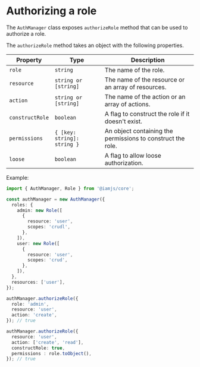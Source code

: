# Authorizing a role

The `AuthManager` class exposes `authorizeRole` method that can be used to authorize a role.

The `authorizeRole` method takes an object with the following properties.

| Property        | Type                        | Description                                                 |
| --------------- | --------------------------- | ----------------------------------------------------------- |
| `role`          | `string`                    | The name of the role.                                       |
| `resource`      | `string or [string]`        | The name of the resource or an array of resources.          |
| `action`        | `string or [string]`        | The name of the action or an array of actions.              |
| `constructRole` | `boolean`                   | A flag to construct the role if it doesn't exist.           |
| `permissions`   | `{ [key: string]: string }` | An object containing the permissions to construct the role. |
| `loose`         | `boolean`                   | A flag to allow loose authorization.                        |

Example:

```ts
import { AuthManager, Role } from '@iamjs/core';

const authManager = new AuthManager({
  roles: {
    admin: new Role([
      {
        resource: 'user',
        scopes: 'crudl',
      },
    ]),
    user: new Role([
      {
        resource: 'user',
        scopes: 'crud',
      },
    ]),
  },
  resources: ['user'],
});

authManager.authorizeRole({
  role: 'admin',
  resource: 'user',
  action: 'create',
}); // true

authManager.authorizeRole({
  resource: 'user',
  action: ['create', 'read'],
  constructRole: true,
  permissions : role.toObject(),
}); // true
```
